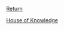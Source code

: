[Return](World%20&%20Information/Pantheon%20Overview.md)

[House of Knowledge](World%20&%20Information/Planes%20of%20Existence/House%20of%20Knowledge.md)
